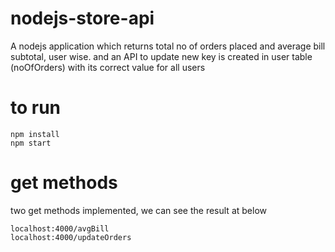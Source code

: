 # nodejs-store-api
A nodejs application which returns total no of orders placed and average bill subtotal, user wise.  and an API to update new key is created in user table (noOfOrders) with its correct value for all users

# to run

```
npm install
npm start

```

# get methods
two get methods implemented, we can see the result at below
```
localhost:4000/avgBill
localhost:4000/updateOrders
```
